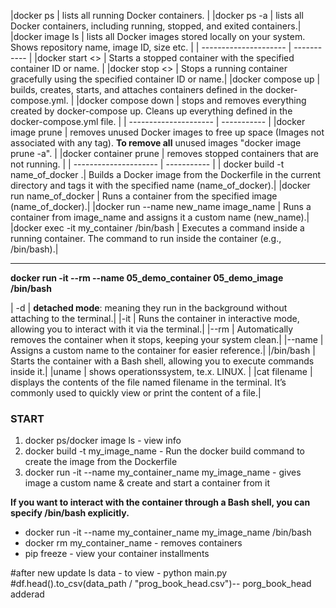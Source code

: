 
|docker ps | lists all running Docker containers. |
|docker ps -a | lists all Docker containers, including running, stopped, and exited containers.|
|docker image ls | lists all Docker images stored locally on your system. Shows repository name, image ID, size etc. |
| --------------------- | ----------- |
|docker start <> | Starts a stopped container with the specified container ID or name. |
|docker stop <> | Stops a running container gracefully using the specified container ID or name.|
|docker compose up | builds, creates, starts, and attaches containers defined in the docker-compose.yml. |
|docker compose down | stops and removes everything created by docker-compose up. Cleans up everything defined in the docker-compose.yml file. |
| --------------------- | ----------- |
|docker image prune | removes unused Docker images to free up space (Images not associated with any tag). **To remove all** unused images "docker image prune -a". |
|docker container prune | removes stopped containers that are not running. |
| --------------------- | ----------- |
| docker build -t name_of_docker .| Builds a Docker image from the Dockerfile in the current directory and tags it with the specified name (name_of_docker).|
|docker run name_of_docker | Runs a container from the specified image (name_of_docker).|
|docker run --name new_name image_name | Runs a container from image_name and assigns it a custom name (new_name).|
|docker exec -it my_container /bin/bash | Executes a command inside a running container. The command to run inside the container (e.g., /bin/bash).|

---

**docker run -it --rm --name 05_demo_container 05_demo_image /bin/bash**

| -d | **detached mode**: meaning they run in the background without attaching to the terminal.|
|-it | Runs the container in interactive mode, allowing you to interact with it via the terminal.|
|--rm | Automatically removes the container when it stops, keeping your system clean.|
|--name | Assigns a custom name to the container for easier reference.|
|/bin/bash | Starts the container with a Bash shell, allowing you to execute commands inside it.|
|uname | shows operationssystem, te.x. LINUX. |
|cat filename | displays the contents of the file named filename in the terminal. It’s commonly used to quickly view or print the content of a file.|


### **START**
1.  docker ps/docker image ls - view info
2.  docker build -t my_image_name - Run the docker build command to create the image from the Dockerfile
3.  docker run -it --name my_container_name my_image_name - gives image a custom name & create and start a container from it

**If you want to interact with the container through a Bash shell, you can specify /bin/bash explicitly.**
- docker run -it --name my_container_name my_image_name /bin/bash
- docker rm my_container_name - removes containers 
- pip freeze - view your container installments


#after new update ls data - to view - python main.py
#df.head().to_csv(data_path / "prog_book_head.csv")-- porg_book_head adderad 